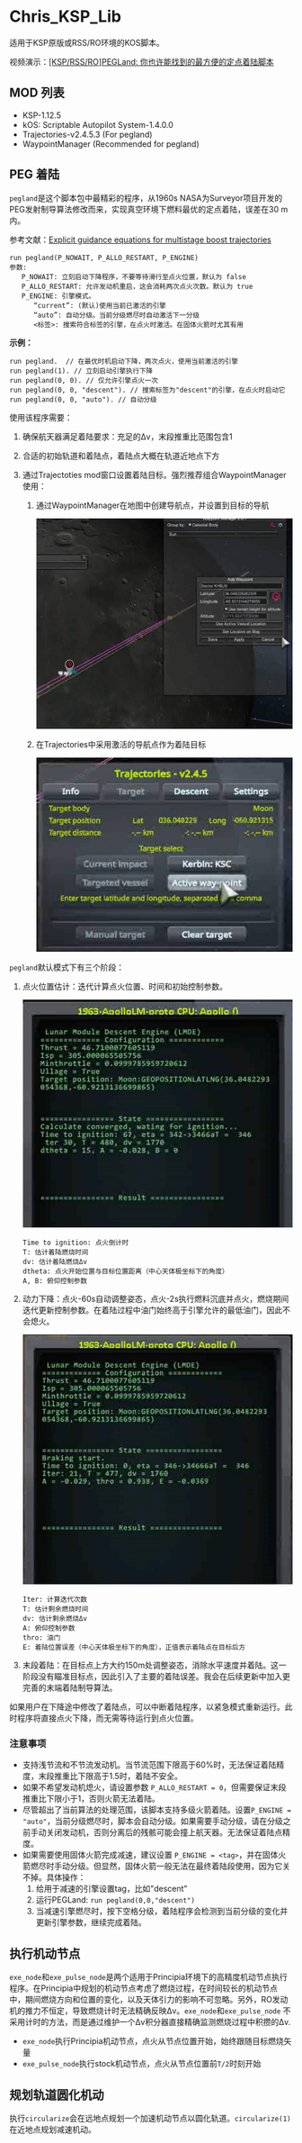 # Chris_KSP_Lib
适用于KSP原版或RSS/RO环境的KOS脚本。

视频演示：[[KSP/RSS/RO]PEGLand: 你也许能找到的最方便的定点着陆脚本](https://www.bilibili.com/video/BV1wDd2YDEf1)

## MOD 列表

- KSP-1.12.5
- kOS: Scriptable Autopilot System-1.4.0.0
- Trajectories-v2.4.5.3  (For pegland)
- WaypointManager (Recommended for pegland)

## PEG 着陆

`pegland`是这个脚本包中最精彩的程序，从1960s NASA为Surveyor项目开发的PEG发射制导算法修改而来，实现真空环境下燃料最优的定点着陆，误差在30 m内。

参考文献：[Explicit guidance equations for multistage boost trajectories](https://ntrs.nasa.gov/citations/19660006073)

```kOS
run pegland(P_NOWAIT, P_ALLO_RESTART, P_ENGINE)
参数:
   P_NOWAIT: 立刻启动下降程序，不要等待滑行至点火位置，默认为 false
   P_ALLO_RESTART: 允许发动机重启，这会消耗两次点火次数。默认为 true
   P_ENGINE: 引擎模式。
      “current”: (默认)使用当前已激活的引擎
      “auto”: 自动分级。当前分级燃尽时自动激活下一分级
      <标签>: 搜索符合标签的引擎，在点火时激活。在固体火箭时尤其有用
```

**示例：**

```kOS
run pegland.  // 在最优时机启动下降，两次点火，使用当前激活的引擎
run pegland(1). // 立刻启动引擎执行下降
run pegland(0, 0). // 仅允许引擎点火一次
run pegland(0, 0, "descent"). // 搜索标签为"descent"的引擎，在点火时启动它
run pegland(0, 0, "auto"). // 自动分级
```

使用该程序需要：

1. 确保航天器满足着陆要求：充足的Δv，末段推重比范围包含1

2. 合适的初始轨道和着陆点，着陆点大概在轨道近地点下方

3. 通过Trajectoties mod窗口设置着陆目标。强烈推荐组合WaypointManager使用：
   1. 通过WaypointManager在地图中创建导航点，并设置到目标的导航

      ![](./pictures/waypointmanager.png)

   2. 在Trajectories中采用激活的导航点作为着陆目标

      ![](./pictures/trajectories.png)

`pegland`默认模式下有三个阶段：

1. 点火位置估计：迭代计算点火位置、时间和初始控制参数。

   ![](./pictures/waitingphase.png)

   ```
   Time to ignition: 点火倒计时
   T: 估计着陆燃烧时间
   dv: 估计着陆燃烧Δv
   dtheta: 点火开始位置与目标位置距离（中心天体极坐标下的角度）
   A, B: 俯仰控制参数
   ```

2. 动力下降：点火-60s自动调整姿态，点火-2s执行燃料沉底并点火，燃烧期间迭代更新控制参数。在着陆过程中油门始终高于引擎允许的最低油门，因此不会熄火。

   ![](./pictures/brakingphase.png)

   ```
   Iter: 计算迭代次数
   T: 估计剩余燃烧时间
   dv: 估计剩余燃烧Δv
   A: 俯仰控制参数
   thro: 油门
   E: 着陆位置误差（中心天体极坐标下的角度），正值表示着陆点在目标后方
   ```

3. 末段着陆：在目标点上方大约150m处调整姿态，消除水平速度并着陆。这一阶段没有瞄准目标点，因此引入了主要的着陆误差。我会在后续更新中加入更完善的末端着陆制导算法。

如果用户在下降途中修改了着陆点，可以中断着陆程序，以紧急模式重新运行。此时程序将直接点火下降，而无需等待运行到点火位置。

### 注意事项

- 支持浅节流和不节流发动机。当节流范围下限高于60%时，无法保证着陆精度，末段推重比下限高于1.5时，着陆不安全。
- 如果不希望发动机熄火，请设置参数 `P_ALLO_RESTART = 0`，但需要保证末段推重比下限小于1，否则火箭无法着陆。
- 尽管超出了当前算法的处理范围，该脚本支持多级火箭着陆。设置`P_ENGINE = "auto"`，当前分级燃尽时，脚本会自动分级。如果需要手动分级，请在分级之前手动关闭发动机，否则分离后的残骸可能会撞上航天器。无法保证着陆点精度。
- 如果需要使用固体火箭完成减速，建议设置 `P_ENGINE = <tag>`，并在固体火箭燃尽时手动分级。但显然，固体火箭一般无法在最终着陆段使用，因为它关不掉。具体操作：
  1. 给用于减速的引擎设置tag，比如"descent"
  2. 运行PEGLand: `run pegland(0,0,"descent")`
  3. 当减速引擎燃尽时，按下空格分级，着陆程序会检测到当前分级的变化并更新引擎参数，继续完成着陆。

## 执行机动节点

`exe_node`和`exe_pulse_node`是两个适用于Principia环境下的高精度机动节点执行程序。在Principia中规划的机动节点考虑了燃烧过程，在时间较长的机动节点中，期间燃烧方向和位置的变化，以及天体引力的影响不可忽略。另外，RO发动机的推力不恒定，导致燃烧计时无法精确反映Δv。`exe_node`和`exe_pulse_node` 不采用计时的方法，而是通过维护一个Δv积分器直接精确监测燃烧过程中积攒的Δv.

- `exe_node`执行Principia机动节点，点火从节点位置开始，始终跟随目标燃烧矢量
- `exe_pulse_node`执行stock机动节点，点火从节点位置前`T/2`时刻开始

## 规划轨道圆化机动

执行`circularize`会在远地点规划一个加速机动节点以圆化轨道。`circularize(1)`在近地点规划减速机动。

